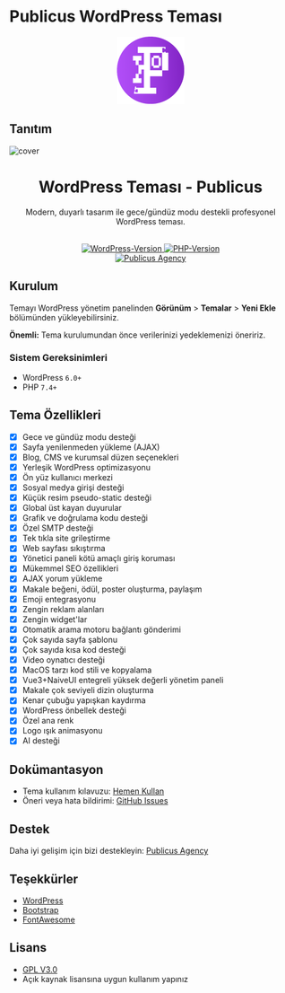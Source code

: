 # Publicus WordPress Teması

<div align="center">
<img alt="Publicus Logo" height="120" src="./assets/img/logo/publicus.png" width="120"/>
</div>

## Tanıtım

![cover](./screenshot.png)

<div align="center">
    <h1>WordPress Teması - Publicus</h1>
    <p>Modern, duyarlı tasarım ile gece/gündüz modu destekli profesyonel WordPress teması.</p>
    <br>
    <a target="_blank" href="https://www.publicus.agency">
        <img src="https://img.shields.io/badge/WordPress-V6.0+-0099CC.svg?logo=wordpress" alt="WordPress-Version">
    </a>
    <a target="_blank" href="https://www.publicus.agency">
        <img src="https://img.shields.io/badge/PHP-V7.4+-666699.svg?logo=php" alt="PHP-Version">
    </a>
    <br>
    <a target="_blank" href="https://www.publicus.agency">
        <img src="https://img.shields.io/badge/Publicus-Agency-CC3333.svg" alt="Publicus Agency">
    </a>
</div>

## Kurulum

Temayı WordPress yönetim panelinden **Görünüm** > **Temalar** > **Yeni Ekle** bölümünden yükleyebilirsiniz.

**Önemli:** Tema kurulumundan önce verilerinizi yedeklemenizi öneririz.

### Sistem Gereksinimleri

- WordPress `6.0+`
- PHP `7.4+`

## Tema Özellikleri

- [x] Gece ve gündüz modu desteği
- [x] Sayfa yenilenmeden yükleme (AJAX)
- [x] Blog, CMS ve kurumsal düzen seçenekleri
- [x] Yerleşik WordPress optimizasyonu
- [x] Ön yüz kullanıcı merkezi
- [x] Sosyal medya girişi desteği
- [x] Küçük resim pseudo-static desteği
- [x] Global üst kayan duyurular
- [x] Grafik ve doğrulama kodu desteği
- [x] Özel SMTP desteği
- [x] Tek tıkla site grileştirme
- [x] Web sayfası sıkıştırma
- [x] Yönetici paneli kötü amaçlı giriş koruması
- [x] Mükemmel SEO özellikleri
- [x] AJAX yorum yükleme
- [x] Makale beğeni, ödül, poster oluşturma, paylaşım
- [x] Emoji entegrasyonu
- [x] Zengin reklam alanları
- [x] Zengin widget'lar
- [x] Otomatik arama motoru bağlantı gönderimi
- [x] Çok sayıda sayfa şablonu
- [x] Çok sayıda kısa kod desteği
- [x] Video oynatıcı desteği
- [x] MacOS tarzı kod stili ve kopyalama
- [x] Vue3+NaiveUI entegreli yüksek değerli yönetim paneli
- [x] Makale çok seviyeli dizin oluşturma
- [x] Kenar çubuğu yapışkan kaydırma
- [x] WordPress önbellek desteği
- [x] Özel ana renk
- [x] Logo ışık animasyonu
- [x] AI desteği

## Dokümantasyon

- Tema kullanım kılavuzu: [Hemen Kullan](https://www.publicus.agency/docs)
- Öneri veya hata bildirimi: [GitHub Issues](https://github.com/publicus-agency/wordpress-theme-publicus/issues)

## Destek

Daha iyi gelişim için bizi destekleyin: [Publicus Agency](https://www.publicus.agency)

## Teşekkürler

- [WordPress](https://wordpress.org)
- [Bootstrap](https://getbootstrap.com)
- [FontAwesome](https://fontawesome.com)

## Lisans

- [GPL V3.0](./LICENSE)
- Açık kaynak lisansına uygun kullanım yapınız
